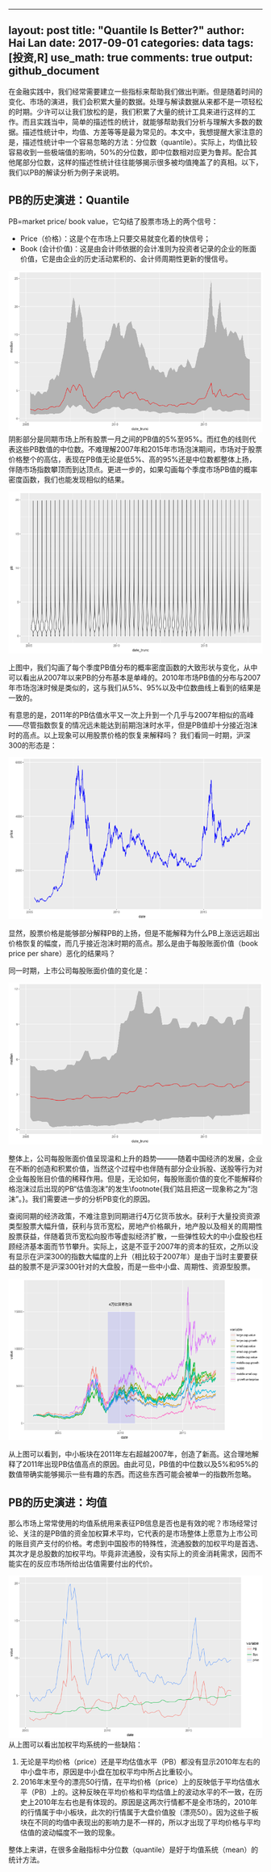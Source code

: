 
---
layout: post
title: "Quantile Is Better?"
author: Hai Lan
date: 2017-09-01
categories: data
tags: [投资,R]
use_math: true
comments: true
output: github_document
---

在金融实践中，我们经常需要建立一些指标来帮助我们做出判断。但是随着时间的变化、市场的演进，我们会积累大量的数据。处理与解读数据从来都不是一项轻松的时期。少许可以让我们放松的是，我们积累了大量的统计工具来进行这样的工作。而且实践当中，简单的描述性的统计，就能够帮助我们分析与理解大多数的数据。描述性统计中，均值、方差等等是最为常见的。本文中，我想提醒大家注意的是，描述性统计中一个容易忽略的方法：分位数（quantile）。实际上，均值比较容易收到一些极端值的影响，50%的分位数，即中位数相对应更为鲁邦。配合其他尾部分位数，这样的描述性统计往往能够揭示很多被均值掩盖了的真相。以下，我们以PB的解读分析为例子来说明。


## PB的历史演进：Quantile

PB=market price/ book value，它勾结了股票市场上的两个信号：

* Price（价格）：这是个在市场上只要交易就变化着的快信号；
* Book (会计价值)：这是由会计师依据的会计准则为投资者记录的企业的账面价值，它是由企业的历史活动累积的、会计师周期性更新的慢信号。




![PB全市场历史统计](/figure/posts/data/quantile/unnamed-chunk-2-1.png)
阴影部分是同期市场上所有股票一月之间的PB值的5%至95%。而红色的线则代表这些PB数值的中位数。不难理解2007年和2015年市场泡沫期间，市场对于股票价格整个的高估，表现在PB值无论是低5%、高的95%还是中位数都整体上扬，伴随市场指数攀顶而到达顶点。更进一步的，如果勾画每个季度市场PB值的概率密度函数，我们也能发现相似的结果。

![PB全市场历史分布](/figure/posts/data/quantile/unnamed-chunk-3-1.png)

上图中，我们勾画了每个季度PB值分布的概率密度函数的大致形状与变化，从中可以看出从2007年以来PB的分布基本是单峰的。2010年市场PB值的分布与2007年市场泡沫时候是类似的，这与我们从5%、95%以及中位数曲线上看到的结果是一致的。

有意思的是，2011年的PB估值水平又一次上升到一个几乎与2007年相似的高峰——尽管指数恢复的情况远未能达到前期泡沫时水平，但是PB值却十分接近泡沫时的高点。以上现象可以用股票价格的恢复来解释吗？ 
我们看同一时期，沪深300的形态是：

![沪深300历史趋势](/figure/posts/data/quantile/unnamed-chunk-4-1.png)

显然，股票价格是能够部分解释PB的上扬，但是不能解释为什么PB上涨远远超出价格恢复的幅度，而几乎接近泡沫时期的高点。那么是由于每股账面价值（book price per share）恶化的结果吗？

同一时期，上市公司每股账面价值的变化是：

![Bps全市场历史统计](/figure/posts/data/quantile/unnamed-chunk-5-1.png)


整体上，公司每股账面价值呈现温和上升的趋势———随着中国经济的发展，企业在不断的创造和积累价值，当然这个过程中也伴随有部分企业拆股、送股等行为对企业每股账目价值的稀释作用。但是，无论如何，每股账面价值的变化不能解释价格泡沫过后出现的PB“估值泡沫”的发生\footnote{我们姑且把这一现象称之为“泡沫”。}。我们需要进一步的分析PB变化的原因。

查阅同期的经济政策，不难注意到同期进行4万亿货币放水。获利于大量投资资源类型股票大幅升值，获利与货币宽松，房地产价格飙升，地产股以及相关的周期性股票获益，伴随着货币宽松向股市等虚拟经济扩散，一些弹性较大的中小盘股也枉顾经济基本面而节节攀升。实际上，这是不亚于2007年的资本的狂欢，之所以没有显示在沪深300的指数大幅度的上升（相比较于2007年）是由于当时主要要获益的股票不是沪深300针对的大盘股，而是一些中小盘、周期性、资源型股票。

![各类股票收益历史趋势](/figure/posts/data/quantile/unnamed-chunk-6-1.png)

从上图可以看到，中小板块在2011年左右超越2007年，创造了新高。这合理地解释了2011年出现PB估值高点的原因。由此可见，PB值的中位数以及5%和95%的数值带确实能够揭示一些有趣的东西。而这些东西可能会被单一的指数所忽略。

## PB的历史演进：均值

那么市场上常常使用的均值系统用来表征PB信息是否也是有效的呢？市场经常讨论、关注的是PB值的资金加权算术平均，它代表的是市场整体上愿意为上市公司的账目资产支付的价格。考虑到中国股市的特殊性，流通股数的加权平均是首选、其次才是总股数的加权平均。毕竟非流通股，没有实际上的资金消耗需求，因而不能实在的反应市场所给出估值需要付出的代价。

![流通权重PB均值全市场历史统计](/figure/posts/data/quantile/unnamed-chunk-7-1.png)
从上图可以看出加权平均系统的一些缺陷：
1. 无论是平均价格（price）还是平均估值水平（PB）都没有显示2010年左右的中小盘牛市，原因是中小盘在加权平均中所占比重较小。
2. 2016年末至今的漂亮50行情，在平均价格（price）上的反映低于平均估值水平（PB）上的。这种反映在平均价格和平均估值上的波动水平的不一致，在历史上2010年左右也是有体现的。原因是这两次行情都不是全市场的，2010年的行情属于中小板块，此次的行情属于大盘价值股（漂亮50）。因为这些子板块在不同的均值中表现出的影响力是不一样的，所以才出现了平均价格与平均估值的波动幅度不一致的现象。

整体上来讲，在很多金融指标中分位数（quantile）是好于均值系统（mean）的统计方法。
